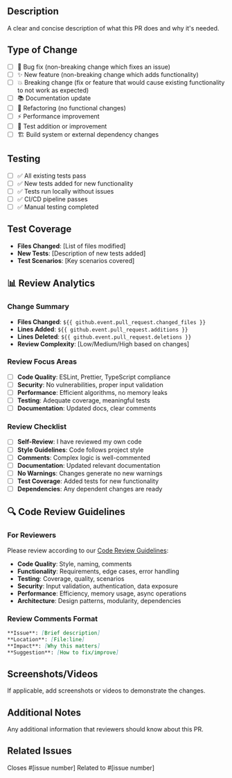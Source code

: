 ## Description

A clear and concise description of what this PR does and why it's needed.

## Type of Change

- [ ] 🐛 Bug fix (non-breaking change which fixes an issue)
- [ ] ✨ New feature (non-breaking change which adds functionality)
- [ ] 💥 Breaking change (fix or feature that would cause existing functionality to not work as expected)
- [ ] 📚 Documentation update
- [ ] 🔧 Refactoring (no functional changes)
- [ ] ⚡ Performance improvement
- [ ] 🧪 Test addition or improvement
- [ ] 🏗️ Build system or external dependency changes

## Testing

- [ ] ✅ All existing tests pass
- [ ] ✅ New tests added for new functionality
- [ ] ✅ Tests run locally without issues
- [ ] ✅ CI/CD pipeline passes
- [ ] ✅ Manual testing completed

## Test Coverage

- **Files Changed**: [List of files modified]
- **New Tests**: [Description of new tests added]
- **Test Scenarios**: [Key scenarios covered]

## 📊 Review Analytics

### Change Summary

- **Files Changed**: `${{ github.event.pull_request.changed_files }}`
- **Lines Added**: `${{ github.event.pull_request.additions }}`
- **Lines Deleted**: `${{ github.event.pull_request.deletions }}`
- **Review Complexity**: [Low/Medium/High based on changes]

### Review Focus Areas

- [ ] **Code Quality**: ESLint, Prettier, TypeScript compliance
- [ ] **Security**: No vulnerabilities, proper input validation
- [ ] **Performance**: Efficient algorithms, no memory leaks
- [ ] **Testing**: Adequate coverage, meaningful tests
- [ ] **Documentation**: Updated docs, clear comments

### Review Checklist

- [ ] **Self-Review**: I have reviewed my own code
- [ ] **Style Guidelines**: Code follows project style
- [ ] **Comments**: Complex logic is well-commented
- [ ] **Documentation**: Updated relevant documentation
- [ ] **No Warnings**: Changes generate no new warnings
- [ ] **Test Coverage**: Added tests for new functionality
- [ ] **Dependencies**: Any dependent changes are ready

## 🔍 Code Review Guidelines

### For Reviewers

Please review according to our [Code Review Guidelines](/.github/CODE_REVIEW_GUIDELINES.md):

- **Code Quality**: Style, naming, comments
- **Functionality**: Requirements, edge cases, error handling
- **Testing**: Coverage, quality, scenarios
- **Security**: Input validation, authentication, data exposure
- **Performance**: Efficiency, memory usage, async operations
- **Architecture**: Design patterns, modularity, dependencies

### Review Comments Format

```markdown
**Issue**: [Brief description]
**Location**: [File:line]
**Impact**: [Why this matters]
**Suggestion**: [How to fix/improve]
```

## Screenshots/Videos

If applicable, add screenshots or videos to demonstrate the changes.

## Additional Notes

Any additional information that reviewers should know about this PR.

## Related Issues

Closes #[issue number]
Related to #[issue number]
